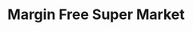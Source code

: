 ---
title: "Margin Free Super Market"
url: /sreevaraham/margin-free-super-market/
shop: supermarket
---